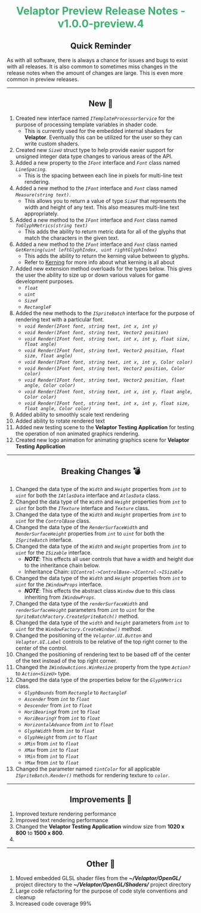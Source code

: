 <h1 align="center" style='color:mediumseagreen;font-weight:bold'>Velaptor Preview Release Notes - v1.0.0-preview.4</h1>

<h2 align="center" style='font-weight:bold'>Quick Reminder</h2>

As with all software, there is always a chance for issues and bugs to exist with all releases.  It is also common to sometimes miss changes in the release notes when the amount of changes are large.  This is even more common in preview releases.

---

<h2 style="font-weight:bold" align="center">New 🎉</h2>

1. Created new interface named _`ITemplateProcessorService`_ for the purpose of processing template variables in shader code.
   - This is currently used for the embedded internal shaders for **Velaptor**.  Eventually this can be utilized for the user so they can write custom shaders.
2. Created new _`SizeU`_ struct type to help provide easier support for unsigned integer data type changes to various areas of the API.
3. Added a new property to the _`IFont`_ interface and _`Font`_ class named _`LineSpacing`_.
   - This is the spacing between each line in pixels for multi-line text rendering.
4. Added a new method to the _`IFont`_ interface and _`Font`_ class named _`Measure(string text)`_.
   - This allows you to return a value of type _`SizeF`_ that represents the width and height of any text.  This also measures multi-line text appropriately.
5. Added a new method to the _`IFont`_ interface and _`Font`_ class named _`ToGlyphMetrics(string text)`_
   - This adds the ability to return metric data for all of the glyphs that match the characters in the given text.
6. Added a new method to the _`IFont`_ interface and _`Font`_ class named _`GetKerning(uint leftGlyphIndex, uint rightGlyphIndex)`_
   - This adds the ability to return the kerning value between to glyphs. 
   - Refer to [Kerning](https://freetype.org/freetype2/docs/glyphs/glyphs-4.html) for more info about what kerning is all about
7. Added new extension method overloads for the types below.  This gives the user the ability to size up or down various values for game development purposes.
   - _`float`_
   - _`uint`_
   - _`SizeF`_
   - _`RectangleF`_
8.  Added the new methods to the _`ISpriteBatch`_ interface for the purpose of rendering text with a particular font.
    - _`void Render(IFont font, string text, int x, int y)`_
    - _`void Render(IFont font, string text, Vector2 position)`_
    - _`void Render(IFont font, string text, int x, int y, float size, float angle)`_
    - _`void Render(IFont font, string text, Vector2 position, float size, float angle)`_
    - _`void Render(IFont font, string text, int x, int y, Color color)`_
    - _`void Render(IFont font, string text, Vector2 position, Color color)`_
    - _`void Render(IFont font, string text, Vector2 position, float angle, Color color)`_
    - _`void Render(IFont font, string text, int x, int y, float angle, Color color)`_
    - _`void Render(IFont font, string text, int x, int y, float size, float angle, Color color)`_
9.  Added ability to smoothly scale text rendering
10. Added ability to rotate rendered text
11. Added new testing scene to the **Velaptor Testing Application** for testing the operation of non animated graphics rendering.
12. Created new logo animation for animating graphics scene for **Velaptor Testing Application**

---

<h2 style="font-weight:bold" align="center">Breaking Changes 💣</h2>

1. Changed the data type of the _`Width`_ and _`Height`_ properties from _`int`_ to _`uint`_ for both the _`IAtlasData`_ interface and _`AtlasData`_ class.
2. Changed the data type of the _`Width`_ and _`Height`_ properties from _`int`_ to _`uint`_ for both the _`ITexture`_ interface and _`Texture`_ class.
3. Changed the data type of the _`Width`_ and _`Height`_ properties from _`int`_ to _`uint`_ for the _`ControlBase`_ class.
4. Changed the data type of the _`RenderSurfaceWidth`_ and _`RenderSurfaceHeight`_  properties from _`int`_ to _`uint`_ for both the _`ISpriteBatch`_ interface.
5. Changed the data type of the _`Width`_ and _`Height`_ properties from _`int`_ to _`uint`_ for the _`ISizable`_ interface.
   - **_NOTE_**: This effects all user controls that have a width and height due to the inheritance chain below.
   - Inheritance Chain: _`UIControl->ControlBase->IControl->ISizable`_
6. Changed the data type of the _`Width`_ and _`Height`_ properties from _`int`_ to _`uint`_ for the _`IWindowProps`_ interface.
   - **_NOTE_**: This effects the abstract class _`Window`_ due to this class inheriting from _`IWindowProps`_.
7. Changed the data type of the _`renderSurfaceWidth`_ and _`renderSurfaceHeight`_ parameters from _`int`_ to _`uint`_ for the _`SpriteBatchFactory.CreateSpriteBatch()`_ method.
8. Changed the data type of the _`width`_ and _`height`_ parameters from _`int`_ to _`uint`_ for the _`WindowFactory.CreateWindow()`_ method.
9. Changed the positioning of the _`Velaptor.UI.Button`_ and _`Velaptor.UI.Label`_ controls to be relative of the top right corner to the center of the control.
10. Changed the positioning of rendering text to be based off of the center of the text instead of the top right corner.
11. Changed the _`IWindowActions.WinResize`_ property from the type _`Action?`_ to _`Action<SizeU>`_ type.
12. Changed the data type of the properties below for the _`GlyphMetrics`_ class.
    - _`GlyphBounds`_ from _`Rectangle`_ to _`RectangleF`_
    - _`Ascender`_ from _`int`_ to _`float`_
    - _`Descender`_ from _`int`_ to _`float`_
    - _`HoriBearingX`_ from _`int`_ to _`float`_
    - _`HoriBearingY`_ from _`int`_ to _`float`_
    - _`HorizontalAdvance`_ from _`int`_ to _`float`_
    - _`GlyphWidth`_ from _`int`_ to _`float`_
    - _`GlyphHeight`_ from _`int`_ to _`float`_
    - _`XMin`_ from _`int`_ to _`float`_
    - _`XMax`_ from _`int`_ to _`float`_
    - _`YMin`_ from _`int`_ to _`float`_
    - _`YMax`_ from _`int`_ to _`float`_
13. Changed the parameter named _`tintColor`_ for all applicable _`ISpriteBatch.Render()`_ methods for rendering texture to _`color`_.

---

<h2 style="font-weight:bold" align="center">Improvements 🌟</h2>

1. Improved texture rendering performance
2. Improved text rendering performance
3. Changed the **Velaptor Testing Application** window size from **1020 x 800** to **1500 x 800**.
4. 

---

<h2 style="font-weight:bold" align="center">Other 👏</h2>

1. Moved embedded GLSL shader files from the **_~/Velaptor/OpenGL/_** project directory to the **_~/Velaptor/OpenGL/Shaders/_** project directory
2. Large code refactoring for the purpose of code style conventions and cleanup
3. Increased code coverage 99%
